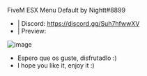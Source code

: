 FiveM ESX Menu Default by Nightt#8899

- | Discord: https://discord.gg/Suh7hfwwXV
- | Preview:

![image](https://user-images.githubusercontent.com/101990128/159356815-c2dd7faa-546a-49fa-8a2c-0f5915bd5eaa.png)


- Espero que os guste, disfrutadlo :)
- I hope you like it, enjoy it :)
